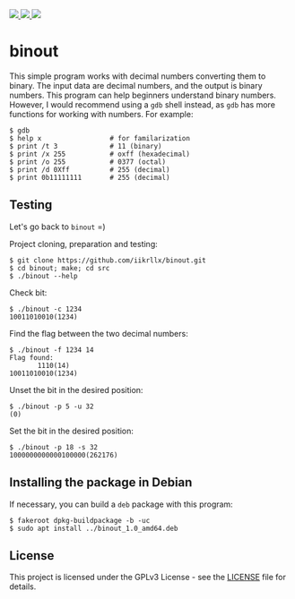 <a href="https://github.com/iikrllx/binout">
    <img src="https://img.shields.io/badge/it's%20nothing%20serious%20here-blue?style=for-the-badge">
</a>
<a href="https://github.com/iikrllx/binout">
    <img src="https://img.shields.io/badge/simple-green?style=for-the-badge">
</a>
<a href="https://github.com/iikrllx/binout/blob/master/src/binout.c">
    <img src="https://img.shields.io/badge/binout-red?style=for-the-badge">
</a>

# binout
This simple program works with decimal numbers converting them to binary.
The input data are decimal numbers, and the output is binary numbers.
This program can help beginners understand binary numbers. However,
I would recommend using a ```gdb``` shell instead, as ```gdb``` has more functions
for working with numbers. For example:

```
$ gdb
$ help x                 # for familarization
$ print /t 3             # 11 (binary)
$ print /x 255           # oxff (hexadecimal)
$ print /o 255           # 0377 (octal)
$ print /d 0Xff          # 255 (decimal)
$ print 0b11111111       # 255 (decimal)
```

## Testing
Let's go back to ```binout``` =)

Project cloning, preparation and testing:
```
$ git clone https://github.com/iikrllx/binout.git
$ cd binout; make; cd src
$ ./binout --help
```

Check bit:
```
$ ./binout -c 1234
10011010010(1234)
```

Find the flag between the two decimal numbers:
```
$ ./binout -f 1234 14
Flag found:
       1110(14)
10011010010(1234)
```

Unset the bit in the desired position:
```
$ ./binout -p 5 -u 32
(0)
```

Set the bit in the desired position:
```
$ ./binout -p 18 -s 32
1000000000000100000(262176)
```

## Installing the package in Debian
If necessary, you can build a ```deb``` package with this program:
```
$ fakeroot dpkg-buildpackage -b -uc
$ sudo apt install ../binout_1.0_amd64.deb
```

## License
This project is licensed under the GPLv3 License - see the
[LICENSE](https://github.com/iikrllx/binout/blob/master/LICENSE) file for details.
